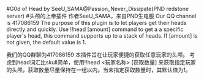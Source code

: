 #G0d of Head by SeeU_SAMA@Passion_Never_Dissipate(PND redstone server)
#头颅的上帝插件 作者SeeU_SAMA，来自PND生电服
Our QQ channel is 417086159
The purpose of this plugin is to let players get their heads directly and quickly.
Use !!head <player> [amount] command to get a a specific player's head, this command supports up to a stack of heads. If [amount] is not given, the default value is 1.

我们的QQ群聊为417086159
本插件旨在让玩家便捷的获取任意玩家的头颅。
考虑到head词汇比skull简单，使用!!head <玩家名称> [获取数量] 来获取指定玩家的头颅，获取数量尽量保持在一组以内。当未指定获取数量时，其默认值为1。